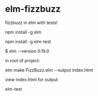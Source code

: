 # elm-fizzbuzz
fizzbuzz in elm with tests!

npm install -g elm

npm install -g elm-test

$ elm --version
0.19.0

in root of project:

elm make FizzBuzz.elm --output index.html

view index.html for output

elm-test
